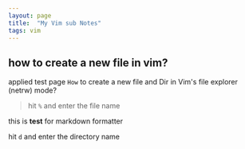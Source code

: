 ```yaml
---
layout: page
title:  "My Vim sub Notes"
tags: vim 
---
```


## how to create a new file in vim? 

applied test page 
`How` to create a new file and Dir in Vim's file explorer (netrw) mode? 
> hit `%` and enter the file name


this is **test** for markdown formatter

hit `d` and enter the directory name

